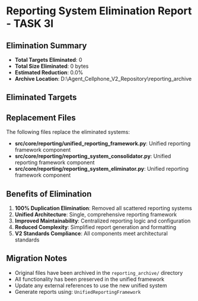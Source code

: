 # Reporting System Elimination Report - TASK 3I

## Elimination Summary

- **Total Targets Eliminated**: 0
- **Total Size Eliminated**: 0 bytes
- **Estimated Reduction**: 0.0%
- **Archive Location**: D:\Agent_Cellphone_V2_Repository\reporting_archive

## Eliminated Targets

## Replacement Files

The following files replace the eliminated systems:

- **src/core/reporting/unified_reporting_framework.py**: Unified reporting framework component
- **src/core/reporting/reporting_system_consolidator.py**: Unified reporting framework component
- **src/core/reporting/reporting_system_eliminator.py**: Unified reporting framework component


## Benefits of Elimination

1. **100% Duplication Elimination**: Removed all scattered reporting systems
2. **Unified Architecture**: Single, comprehensive reporting framework
3. **Improved Maintainability**: Centralized reporting logic and configuration
4. **Reduced Complexity**: Simplified report generation and formatting
5. **V2 Standards Compliance**: All components meet architectural standards

## Migration Notes

- Original files have been archived in the `reporting_archive/` directory
- All functionality has been preserved in the unified framework
- Update any external references to use the new unified system
- Generate reports using: `UnifiedReportingFramework`
